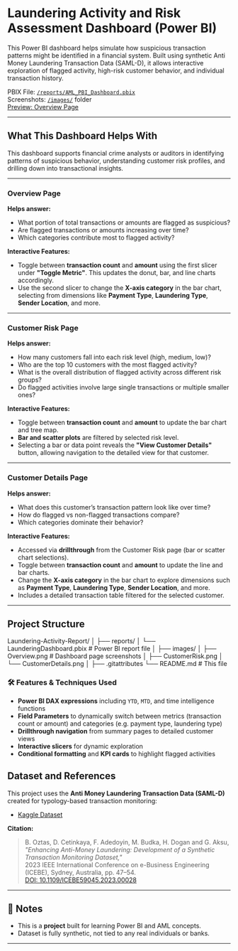 # Laundering Activity and Risk Assessment Dashboard (Power BI)

This Power BI dashboard helps simulate how suspicious transaction patterns might be identified in a financial system. Built using synthetic Anti Money Laundering Transaction Data (SAML-D), it allows interactive exploration of flagged activity, high-risk customer behavior, and individual transaction history.

PBIX File: [`/reports/AML_PBI_Dashboard.pbix`](./reports/AML_PBI_Dashboard.pbix)  
Screenshots: [`/images/`](./images) folder  
[Preview: Overview Page](https://github.com/JasmineShrestha11/Laundering-Activity-Report/blob/main/Overview.png)

---

## What This Dashboard Helps With

This dashboard supports financial crime analysts or auditors in identifying patterns of suspicious behavior, understanding customer risk profiles, and drilling down into transactional insights.

---

### Overview Page

**Helps answer:**
- What portion of total transactions or amounts are flagged as suspicious?
- Are flagged transactions or amounts increasing over time?
- Which categories contribute most to flagged activity?

**Interactive Features:**
- Toggle between **transaction count** and **amount** using the first slicer under **"Toggle Metric"**. This updates the donut, bar, and line charts accordingly.
- Use the second slicer to change the **X-axis category** in the bar chart, selecting from dimensions like **Payment Type**, **Laundering Type**, **Sender Location**, and more.

---

### Customer Risk Page

**Helps answer:**
- How many customers fall into each risk level (high, medium, low)?
- Who are the top 10 customers with the most flagged activity?
- What is the overall distribution of flagged activity across different risk groups?
- Do flagged activities involve large single transactions or multiple smaller ones?

**Interactive Features:**
- Toggle between **transaction count** and **amount** to update the bar chart and tree map.
- **Bar and scatter plots** are filtered by selected risk level.
- Selecting a bar or data point reveals the **"View Customer Details"** button, allowing navigation to the detailed view for that customer.

---

### Customer Details Page

**Helps answer:**
- What does this customer’s transaction pattern look like over time?
- How do flagged vs non-flagged transactions compare?
- Which categories dominate their behavior?

**Interactive Features:**
- Accessed via **drillthrough** from the Customer Risk page (bar or scatter chart selections).
- Toggle between **transaction count** and **amount** to update the line and bar charts.
- Change the **X-axis category** in the bar chart to explore dimensions such as **Payment Type**, **Laundering Type**, **Sender Location**, and more.
- Includes a detailed transaction table filtered for the selected customer.

---

## Project Structure
Laundering-Activity-Report/
│
├── reports/
│ └── LaunderingDashboard.pbix # Power BI report file
│
├── images/
│ ├── Overview.png # Dashboard page screenshots
│ ├── CustomerRisk.png
│ └── CustomerDetails.png 
│
├── .gitattributes 
└── README.md # This file

### 🛠 Features & Techniques Used

- **Power BI DAX expressions** including `YTD`, `MTD`, and time intelligence functions
- **Field Parameters** to dynamically switch between metrics (transaction count or amount) and categories (e.g. payment type, laundering type)
- **Drillthrough navigation** from summary pages to detailed customer views
- **Interactive slicers** for dynamic exploration
- **Conditional formatting** and **KPI cards** to highlight flagged activities

## Dataset and References

This project uses the **Anti Money Laundering Transaction Data (SAML-D)** created for typology-based transaction monitoring:

- [Kaggle Dataset](https:https://www.kaggle.com/datasets/berkanoztas/synthetic-transaction-monitoring-dataset-aml)

**Citation:**
> B. Oztas, D. Cetinkaya, F. Adedoyin, M. Budka, H. Dogan and G. Aksu,  
> _"Enhancing Anti-Money Laundering: Development of a Synthetic Transaction Monitoring Dataset,"_  
> 2023 IEEE International Conference on e-Business Engineering (ICEBE), Sydney, Australia, pp. 47–54.  
> [DOI: 10.1109/ICEBE59045.2023.00028](https://ieeexplore.ieee.org/document/10356193)

---

## 📝 Notes

- This is a **project** built for learning Power BI and AML concepts.
- Dataset is fully synthetic, not tied to any real individuals or banks.

---

